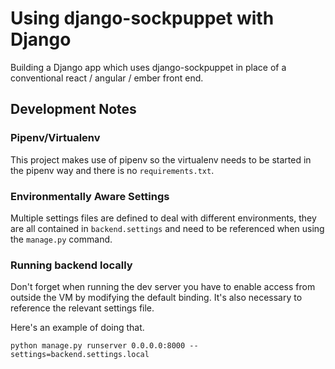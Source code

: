 # Using django-sockpuppet with Django

Building a Django app which uses django-sockpuppet in place of a conventional react / angular / ember front end.

## Development Notes

### Pipenv/Virtualenv

This project makes use of pipenv so the virtualenv needs to be started in the pipenv way and there is no `requirements.txt`.


### Environmentally Aware Settings

Multiple settings files are defined to deal with different environments, they are all contained in `backend.settings` and need to be referenced when using the `manage.py` command. 


### Running backend locally 

Don't forget when running the dev server you have to enable access from outside the VM by modifying the default binding. It's also necessary to reference the relevant settings file.

Here's an example of doing that.

```
python manage.py runserver 0.0.0.0:8000 --settings=backend.settings.local
```
